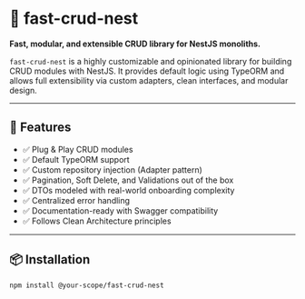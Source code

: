 # 🧩 fast-crud-nest

**Fast, modular, and extensible CRUD library for NestJS monoliths.**

`fast-crud-nest` is a highly customizable and opinionated library for building CRUD modules with NestJS. It provides default logic using TypeORM and allows full extensibility via custom adapters, clean interfaces, and modular design.

---

## 🚀 Features

- ✅ Plug & Play CRUD modules
- ✅ Default TypeORM support
- ✅ Custom repository injection (Adapter pattern)
- ✅ Pagination, Soft Delete, and Validations out of the box
- ✅ DTOs modeled with real-world onboarding complexity
- ✅ Centralized error handling
- ✅ Documentation-ready with Swagger compatibility
- ✅ Follows Clean Architecture principles

---

## 📦 Installation

```bash
npm install @your-scope/fast-crud-nest
